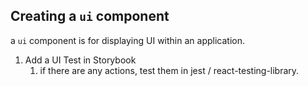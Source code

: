 ## Creating a `ui` component

a `ui` component is for displaying UI within an application.

1.  Add a UI Test in Storybook
    1. if there are any actions, test them in jest / react-testing-library.
